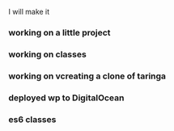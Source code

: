 I will make it

### working on a little project

### working on classes

### working on vcreating a clone of taringa

### deployed wp to DigitalOcean

### es6 classes
